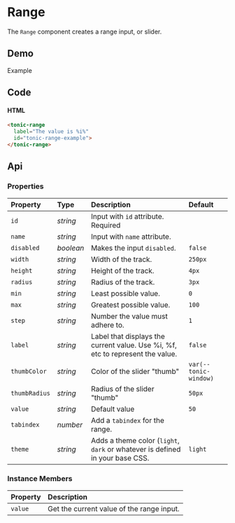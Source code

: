 # Range

The `Range` component creates a range input, or slider.

## Demo

<div class="example">
  <div class="header">Example</div>
  <div class="content">
    <tonic-range
      label="The value is %i%"
      value="80"
      id="tonic-range-example">
    </tonic-range>
  </div>
</div>

## Code

#### HTML

```html
<tonic-range
  label="The value is %i%"
  id="tonic-range-example">
</tonic-range>
```

## Api

### Properties

| Property | Type | Description | Default |
| :--- | :--- | :--- | :--- |
| `id` | *string* | Input with `id` attribute. <span class="req">Required</span> | |
| `name` | *string* | Input with `name` attribute. | |
| `disabled` | *boolean* | Makes the input `disabled`. | `false` |
| `width` | *string* | Width of the track. | `250px` |
| `height` | *string* | Height of the track. | `4px` |
| `radius` | *string* | Radius of the track. | `3px` |
| `min` | *string* | Least possible value. | `0` |
| `max` | *string* | Greatest possible value. | `100` |
| `step` | *string* | Number the value must adhere to. | `1` |
| `label` | *string* | Label that displays the current value. Use %i, %f, etc to represent the value. | `false` |
| `thumbColor` | *string* | Color of the slider "thumb" | `var(--tonic-window)` |
| `thumbRadius` | *string* | Radius of the slider "thumb" | `50px` |
| `value` | *string* | Default value | `50` |
| `tabindex` | *number* | Add a `tabindex` for the range. | |
| `theme` | *string* | Adds a theme color (`light`, `dark` or whatever is defined in your base CSS. | `light` |

### Instance Members

| Property | Description |
| :--- | :--- |
| `value` | Get the current value of the range input. |
